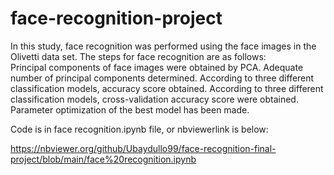 # face-recognition-project
In this study, face recognition was performed using the face images in the Olivetti data set. The steps for face recognition are as follows:  
Principal components of face images were obtained by PCA. Adequate number of principal components determined. 
According to three different classification models, accuracy score obtained. 
According to three different classification models, cross-validation accuracy score were obtained. 
Parameter optimization of the best model has been made.


Code is in face recognition.ipynb file, or nbviewerlink is below:

https://nbviewer.org/github/Ubaydullo99/face-recognition-final-project/blob/main/face%20recognition.ipynb


